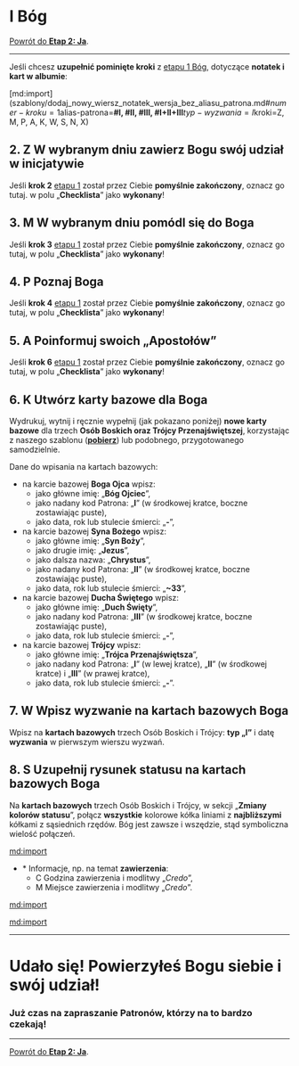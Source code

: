 # <span class="status status-list"><span class="status status-god">I</span> Bóg</span>
[Powrót do **<span class="stage-header">Etap 2</span>: Ja**](etap_ja.md).

---
Jeśli chcesz **uzupełnić pominięte kroki** z [<span class="stage-header">etapu 1</span> Bóg](etap_bog.md), dotyczące **notatek i kart w albumie**:

[md:import](szablony/dodaj_nowy_wiersz_notatek_wersja_bez_aliasu_patrona.md#$numer-kroku=1$alias-patrona=**#I, #II, #III, #I+II+III**$typ-wyzwania=I$kroki=Z, M, P, A, K, W, S, N, X)

## <span class="step-number">2.</span> <span class="step-letter">Z</span> W wybranym dniu zawierz Bogu swój udział w inicjatywie
Jeśli **krok 2** [<span class="stage-header">etapu 1</span>](etap_bog.md) został przez Ciebie **pomyślnie zakończony**, oznacz go tutaj. w polu „**Checklista**” jako **wykonany**!

## <span class="step-number">3.</span> <span class="step-letter">M</span> W wybranym dniu pomódl się do Boga
Jeśli **krok 3** [<span class="stage-header">etapu 1</span>](etap_bog.md) został przez Ciebie **pomyślnie zakończony**, oznacz go tutaj, w polu „**Checklista**” jako **wykonany**!

## <span class="step-number">4.</span> <span class="step-letter">P</span> Poznaj Boga
Jeśli **krok 4** [<span class="stage-header">etapu 1</span>](etap_bog.md) został przez Ciebie **pomyślnie zakończony**, oznacz go tutaj, w polu „**Checklista**” jako **wykonany**!

## <span class="step-number">5.</span> <span class="step-letter">A</span> Poinformuj swoich „Apostołów”
Jeśli **krok 6** [<span class="stage-header">etapu 1</span>](etap_bog.md) został przez Ciebie **pomyślnie zakończony**, oznacz go tutaj, w polu „**Checklista**” jako **wykonany**!

## <span class="step-number">6.</span> <span class="step-letter">K</span> Utwórz karty bazowe dla Boga
Wydrukuj, wytnij i ręcznie wypełnij (jak pokazano poniżej) **nowe karty bazowe** dla trzech **Osób Boskich oraz Trójcy Przenajświętszej**, korzystając z naszego szablonu ([**pobierz**](pl/pdf/karty_bazowe_osob.pdf)) lub podobnego, przygotowanego samodzielnie.

Dane do wpisania na kartach bazowych:
- na karcie bazowej **Boga Ojca** wpisz:
  - jako główne imię: „**Bóg Ojciec**”,
  - jako nadany kod Patrona: „**I**” (w środkowej kratce, boczne zostawiając puste),
  - jako data, rok lub stulecie śmierci: „**-**”,
- na karcie bazowej **Syna Bożego** wpisz:
  - jako główne imię: „**Syn Boży**”,
  - jako drugie imię: „**Jezus**”,
  - jako dalsza nazwa: „**Chrystus**”,
  - jako nadany kod Patrona: „**II**” (w środkowej kratce, boczne zostawiając puste),
  - jako data, rok lub stulecie śmierci: „**~33**”,
- na karcie bazowej **Ducha Świętego** wpisz:
  - jako główne imię: „**Duch Święty**”,
  - jako nadany kod Patrona: „**III**” (w środkowej kratce, boczne zostawiając puste),
  - jako data, rok lub stulecie śmierci: „**-**”,
- na karcie bazowej **Trójcy** wpisz:
  - jako główne imię: „**Trójca Przenajświętsza**”,
  - jako nadany kod Patrona: „**I**” (w lewej kratce), „**II**” (w środkowej kratce) i „**III**” (w prawej kratce),
  - jako data, rok lub stulecie śmierci: „**-**”.
## <span class="step-number">7.</span> <span class="step-letter">W</span> Wpisz wyzwanie na kartach bazowych Boga
Wpisz na **kartach bazowych** trzech Osób Boskich i Trójcy: **typ „I”** i <span class="selected-day-info">datę</span>  **wyzwania** w pierwszym wierszu wyzwań.
## <span class="step-number">8.</span> <span class="step-letter">S</span> Uzupełnij rysunek statusu na kartach bazowych Boga
Na **kartach bazowych** trzech Osób Boskich i Trójcy, w sekcji „**Zmiany kolorów statusu**”, połącz **wszystkie** kolorowe kółka liniami z **najbliższymi** kółkami z sąsiednich rzędów. Bóg jest zawsze i wszędzie, stąd symboliczna wielość połączeń.

[md:import](szablony/zanotuj_dodatkowe_informacje.md#$numer-kroku=9)
- <span class="comment-type">\*</span> Informacje, np. na temat **zawierzenia**:
  - <span class="comment-type">C</span> Godzina zawierzenia i modlitwy „_Credo_”,
  - <span class="comment-type">M</span> Miejsce zawierzenia i modlitwy „_Credo_”.

[md:import](szablony/wykonaj_na_koncu.md#$numer-kroku=10)

[md:import](szablony/zakoncz_wyzwanie_sukcesem.md#$numer-kroku=11$numer-kroku-o-notatkach=1)

---
# Udało się! Powierzyłeś **Bogu** siebie i swój udział!
### Już czas na zapraszanie Patronów, którzy na to bardzo czekają!
---
[Powrót do **<span class="stage-header">Etap 2</span>: Ja**](etap_ja.md).
